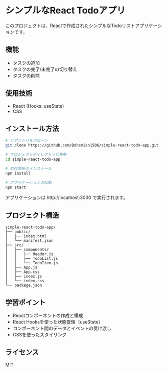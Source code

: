 # シンプルなReact Todoアプリ

このプロジェクトは、Reactで作成されたシンプルなTodoリストアプリケーションです。

## 機能

- タスクの追加
- タスクの完了/未完了の切り替え
- タスクの削除

## 使用技術

- React (Hooks: useState)
- CSS

## インストール方法

```bash
# リポジトリをクローン
git clone https://github.com/Bohemian1506/simple-react-todo-app.git

# プロジェクトディレクトリに移動
cd simple-react-todo-app

# 依存関係のインストール
npm install

# アプリケーションの起動
npm start
```

アプリケーションは http://localhost:3000 で実行されます。

## プロジェクト構造

```
simple-react-todo-app/
├── public/
│   ├── index.html
│   └── manifest.json
├── src/
│   ├── components/
│   │   ├── Header.js
│   │   ├── TodoList.js
│   │   └── TodoItem.js
│   ├── App.js
│   ├── App.css
│   ├── index.js
│   └── index.css
└── package.json
```

## 学習ポイント

- Reactコンポーネントの作成と構成
- React Hooksを使った状態管理（useState）
- コンポーネント間のデータとイベントの受け渡し
- CSSを使ったスタイリング

## ライセンス

MIT
